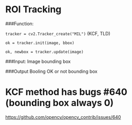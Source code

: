 # ROI Tracking

###Function:

```tracker = cv2.Tracker_create("MIL")``` (KCF, TLD)


```ok = tracker.init(image, bbox)```


```ok, newbox = tracker.update(image)```

###Input:
Image
bounding box

###Output
Booling OK or not
bounding box

# KCF method has bugs #640 (bounding box always 0)

https://github.com/opencv/opencv_contrib/issues/640

